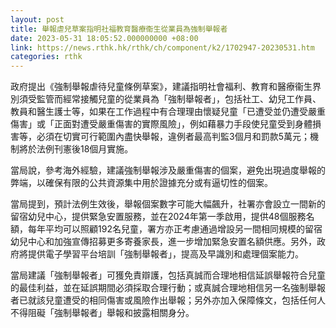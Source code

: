 ```yaml
---
layout: post
title: 舉報虐兒草案指明社福教育醫療衞生從業員為強制舉報者
date: 2023-05-31 18:05:52.000000000 +08:00
link: https://news.rthk.hk/rthk/ch/component/k2/1702947-20230531.htm
categories: rthk
---
```


政府提出《強制舉報虐待兒童條例草案》，建議指明社會福利、教育和醫療衞生界別須受監管而經常接觸兒童的從業員為「強制舉報者」，包括社工、幼兒工作員、教員和醫生護士等，如果在工作過程中有合理理由懷疑兒童「已遭受並仍遭受嚴重傷害」或「正面對遭受嚴重傷害的實際風險」，例如藉暴力手段使兒童受到身體損害等，必須在切實可行範圍內盡快舉報，違例者最高判監3個月和罰款5萬元；機制將於法例刊憲後18個月實施。

當局說，參考海外經驗，建議強制舉報涉及嚴重傷害的個案，避免出現過度舉報的弊端，以確保有限的公共資源集中用於證據充分或有逼切性的個案。

當局提到，預計法例生效後，舉報個案數字可能大幅飆升，社署亦會設立一間新的留宿幼兒中心，提供緊急安置服務，並在2024年第一季啟用，提供48個服務名額，每年平均可以照顧192名兒童，署方亦正考慮通過增設另一間相同規模的留宿幼兒中心和加強宣傳招募更多寄養家長，進一步增加緊急安置名額供應。另外，政府將提供電子學習平台培訓「強制舉報者」，提高及早識別和處理個案能力。

當局建議「強制舉報者」可獲免責辯護，包括真誠而合理地相信延誤舉報符合兒童的最佳利益，並在延誤期間必須採取合理行動；或真誠合理地相信另一名強制舉報者已就該兒童遭受的相同傷害或風險作出舉報；另外亦加入保障條文，包括任何人不得阻礙「強制舉報者」舉報和披露相關身分。

